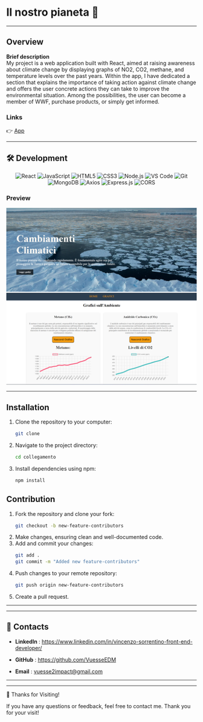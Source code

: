 


# Il nostro pianeta 🚀

---

## Overview

**Brief description**  
My project is a web application built with React, aimed at raising awareness about climate change by displaying graphs of NO2, CO2, methane, and temperature levels over the past years. Within the app, I have dedicated a section that explains the importance of taking action against climate change and offers the user concrete actions they can take to improve the environmental situation. Among the possibilities, the user can become a member of WWF, purchase products, or simply get informed.
### Links

   
👉 [App](https://vuesseedm.github.io/il-nostro-pianeta/)      


---
 

## 🛠️  Development   

<p align="center">
  <img src="https://img.shields.io/badge/React-20232A?style=for-the-badge&logo=react&logoColor=61DAFB" alt="React" />
  <img src="https://img.shields.io/badge/JavaScript-323330?style=for-the-badge&logo=javascript&logoColor=F7DF1E" alt="JavaScript" />
  <img src="https://img.shields.io/badge/HTML5-E34F26?style=for-the-badge&logo=html5&logoColor=white" alt="HTML5" />
  <img src="https://img.shields.io/badge/CSS3-1572B6?style=for-the-badge&logo=css3&logoColor=white" alt="CSS3" />
  <img src="https://img.shields.io/badge/Node.js-43853D?style=for-the-badge&logo=node.js&logoColor=white" alt="Node.js" />
  <img src="https://img.shields.io/badge/VS%20Code-0078D4?style=for-the-badge&logo=visualstudiocode&logoColor=white" alt="VS Code" />
  <img src="https://img.shields.io/badge/Git-F05032?style=for-the-badge&logo=git&logoColor=white" alt="Git" />
  <img src="https://img.shields.io/badge/MongoDB-47A248?style=for-the-badge&logo=mongodb&logoColor=white" alt="MongoDB" />
  <img src="https://img.shields.io/badge/Axios-5A29E4?style=for-the-badge&logo=axios&logoColor=white" alt="Axios" />
  <img src="https://img.shields.io/badge/Express.js-000000?style=for-the-badge&logo=express&logoColor=white" alt="Express.js" />
  <img src="https://img.shields.io/badge/CORS-005571?style=for-the-badge&logo=fastify&logoColor=white" alt="CORS" />
</p>




### Preview

![Preview](https://raw.githubusercontent.com/VuesseEDM/il-nostro-pianeta/main/public/img/home.png)  
![Graph Page](https://raw.githubusercontent.com/VuesseEDM/il-nostro-pianeta/main/public/img/graph.png)

---

## Installation

1. Clone the repository to your computer:
    ```bash
    git clone 
    ```
2. Navigate to the project directory:
    ```bash
    cd collegamento 
    ```
3. Install dependencies using npm:
    ```bash
    npm install
    ```

## Contribution

1. Fork the repository and clone your fork:
    ```bash
    git checkout -b new-feature-contributors
    ```
2. Make changes, ensuring clean and well-documented code.
3. Add and commit your changes:
    ```bash
    git add .
    git commit -m "Added new feature-contributors"
    ```
4. Push changes to your remote repository:
    ```bash
    git push origin new-feature-contributors
    ```
5. Create a pull request.

---
      
    
---
👋 **Contacts**  
---

- **LinkedIn**  : https://www.linkedin.com/in/vincenzo-sorrentino-front-end-developer/

- **GitHub**  : https://github.com/VuesseEDM

- **Email**  : vuesse2impact@gmail.com
---

---
 

🙌 Thanks for Visiting!

If you have any questions or feedback, feel free to contact me. Thank you for your visit!   

